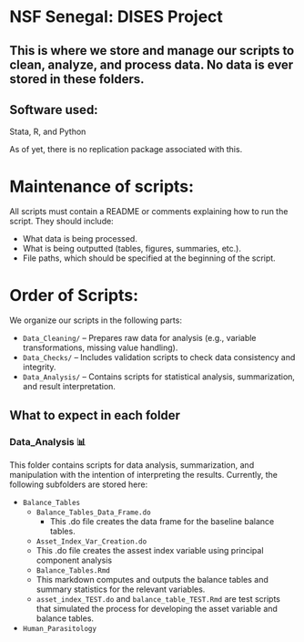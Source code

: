 # NSF Senegal: DISES Project  
## This is where we store and manage our scripts to clean, analyze, and process data. No data is **ever** stored in these folders.

## Software used:  
Stata, R, and Python  

As of yet, there is no replication package associated with this.  

# Maintenance of scripts:  
All scripts must contain a README or comments explaining how to run the script. They should include:  
- What data is being processed.  
- What is being outputted (tables, figures, summaries, etc.).  
- File paths, which should be specified at the beginning of the script.  

# Order of Scripts:  
We organize our scripts in the following parts:  
* `Data_Cleaning/` – Prepares raw data for analysis (e.g., variable transformations, missing value handling).  
* `Data_Checks/` – Includes validation scripts to check data consistency and integrity.  
* `Data_Analysis/` – Contains scripts for statistical analysis, summarization, and result interpretation.  

## What to expect in each folder  

### Data_Analysis 📊 
This folder contains scripts for data analysis, summarization, and manipulation with the intention of interpreting the results. Currently, the following subfolders are stored here:  
* `Balance_Tables`
  * `Balance_Tables_Data_Frame.do`
    *  This .do file creates the data frame for the baseline balance tables.
  *  `Asset_Index_Var_Creation.do`
   *  This .do file creates the assest index variable using principal component analysis
  *  `Balance_Tables.Rmd`
   *  This markdown computes and outputs the balance tables and summary statistics for the relevant variables. 
  *  `asset_index_TEST.do` and `balance_table_TEST.Rmd` are test scripts that simulated the process for developing the asset variable and balance tables.
* `Human_Parasitology`
  
